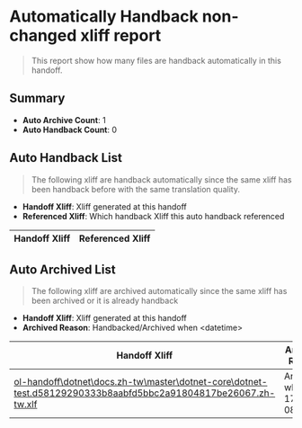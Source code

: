 # Automatically Handback non-changed xliff report
> This report show how many files are handback automatically in this handoff.

## Summary
* **Auto Archive Count**: 1
* **Auto Handback Count**: 0

## Auto Handback List
> The following xliff are handback automatically since the same xliff has been handback before with the same translation quality.

* **Handoff Xliff**: Xliff generated at this handoff
* **Referenced Xliff**: Which handback Xliff this auto handback referenced

| Handoff Xliff | Referenced Xliff | 
| --- | --- | 

## Auto Archived List
> The following xliff are archived automatically since the same xliff has been archived or it is already handback

* **Handoff Xliff**: Xliff generated at this handoff
* **Archived Reason**: Handbacked/Archived when &lt;datetime&gt;

| Handoff Xliff | Archived Reason | 
| --- | --- | 
| [ol-handoff\dotnet\docs.zh-tw\master\dotnet-core\dotnet-test.d58129290333b8aabfd5bbc2a91804817be26067.zh-tw.xlf](https://github.com/dotnet/docs.handoff/blob/76e03fbeefc6e4c22caacd6521d2c44e8d918b79/ol-handoff/dotnet/docs.zh-tw/master/dotnet-core/dotnet-test.d58129290333b8aabfd5bbc2a91804817be26067.zh-tw.xlf) | Archived when 17/01/30 08:15 | 

